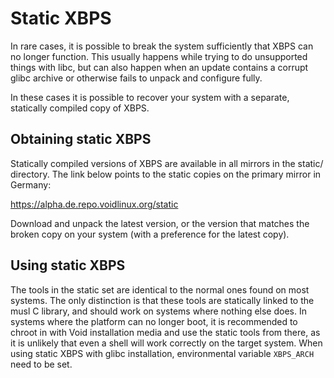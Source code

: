 # Static XBPS

In rare cases, it is possible to break the system sufficiently that XBPS can no
longer function. This usually happens while trying to do unsupported things with
libc, but can also happen when an update contains a corrupt glibc archive or
otherwise fails to unpack and configure fully.

In these cases it is possible to recover your system with a separate, statically
compiled copy of XBPS.

## Obtaining static XBPS

Statically compiled versions of XBPS are available in all mirrors in the static/
directory. The link below points to the static copies on the primary mirror in
Germany:

<https://alpha.de.repo.voidlinux.org/static>

Download and unpack the latest version, or the version that matches the broken
copy on your system (with a preference for the latest copy).

## Using static XBPS

The tools in the static set are identical to the normal ones found on most
systems. The only distinction is that these tools are statically linked to the
musl C library, and should work on systems where nothing else does. In systems
where the platform can no longer boot, it is recommended to chroot in with Void
installation media and use the static tools from there, as it is unlikely that
even a shell will work correctly on the target system. When using static XBPS
with glibc installation, environmental variable `XBPS_ARCH` need to be set.
